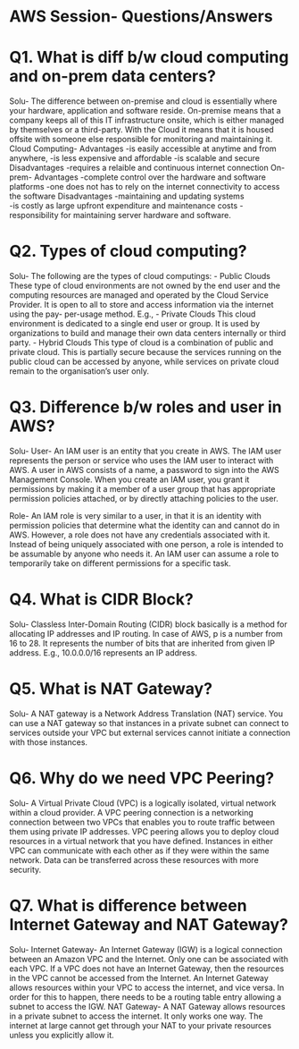 # AWS Session- Questions/Answers

# Q1. What is diff b/w cloud computing and on-prem data centers?
Solu- The difference between on-premise and cloud is essentially where your hardware, application and software reside. On-premise means that a company keeps all         of this IT infrastructure onsite, which is either managed by themselves or a third-party. With the Cloud it means that it is housed offsite with someone           else responsible for monitoring and maintaining it.
      Cloud Computing- Advantages
			                 -is easily accessible at anytime and from anywhere, 
			                 -is less expensive and affordable
			                 -is scalable and secure
		                 	 Disadvantages
			                 -requires a relaible and continuous internet connection
      On-prem- Advantages
		           -complete control over the hardware and software platforms
		           -one does not has to rely on the internet connectivity to access the software
		           Disadvantages
		           -maintaining and updating systems	
		           -is costly as large upfront expenditure and maintenance costs
		           -responsibility for maintaining server hardware and software.

# Q2. Types of cloud computing?
Solu- The following are the types of cloud computings:
      - Public Clouds
  	    These type of cloud environments are not owned by the end user and the 	computing resources are managed and operated by the Cloud Service Provider. It 	is         open to all to store and access information via the internet using the pay-	per-usage method. E.g., 
      - Private Clouds
	      This cloud environment is dedicated to a single end user or group. It is used by 	organizations to build and manage their own data centers internally or           third party.
      - Hybrid Clouds
	      This type of cloud is a combination of public and private cloud. This is partially 	secure because the services running on the public cloud can be                 accessed by anyone, while services on private cloud remain to the organisation’s user only.   

# Q3. Difference b/w roles and user in AWS?
Solu- 
User- An IAM user is an entity that you create in AWS. The IAM user represents the person or service who uses the IAM user to interact with AWS. A user in AWS           consists of a name, a password to sign into the AWS Management Console. When you create an IAM user, you grant it permissions by making it a member of a           user group that has appropriate permission policies attached, or by directly attaching policies to the user.

Role- An IAM role is very similar to a user, in that it is an identity with permission policies that determine what the identity can and cannot do in AWS.               However, a role does not have any credentials associated with it. Instead of being uniquely associated with one person, a role is intended to be assumable         by anyone who needs it. An IAM user can assume a role to temporarily take on different permissions for a specific task. 


# Q4. What is CIDR Block?
Solu- Classless Inter-Domain Routing (CIDR) block basically is a method for allocating IP addresses and IP routing. In case of AWS, p is a number from 16 to 28.         It represents the number of bits that are inherited from given IP address. E.g., 10.0.0.0/16 represents an IP address.

# Q5. What is NAT Gateway?
Solu- A NAT gateway is a Network Address Translation (NAT) service. You can use a NAT gateway so that instances in a private subnet can connect to services             outside your VPC but external services cannot initiate a connection with those instances.

# Q6. Why do we need VPC Peering?
Solu- A Virtual Private Cloud (VPC) is a logically isolated, virtual network within a cloud provider. A VPC peering connection is a networking connection between       two VPCs that enables you to route traffic between them using private IP addresses. VPC peering allows you to deploy cloud resources in a virtual network         that you have defined. Instances in either VPC can communicate with each other as if they were within the same network. Data can be transferred across these       resources with more security.

# Q7. What is difference between Internet Gateway and NAT Gateway?
Solu- 
Internet Gateway- An Internet Gateway (IGW) is a logical connection between an Amazon VPC and the Internet. Only one can be associated with each VPC. If a 		                       VPC does not have an Internet Gateway, then the resources in the VPC cannot be accessed from the Internet. An Internet Gateway allows resources                   within your VPC to access the internet, and vice versa. In order for this to happen, there needs to be a routing table entry allowing a subnet                     to access the IGW.
NAT Gateway- A NAT Gateway allows resources in a private subnet to access the internet. It only works one way. The internet at large cannot get through 	  		                your NAT to your private resources unless you explicitly allow it.




